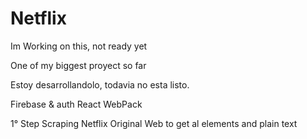 # Netflix

Im Working on this, not ready yet

One of my biggest proyect so far

Estoy desarrollandolo, todavia no esta listo. 

Firebase & auth
React
WebPack

1° Step Scraping Netflix Original Web to get al elements and plain text